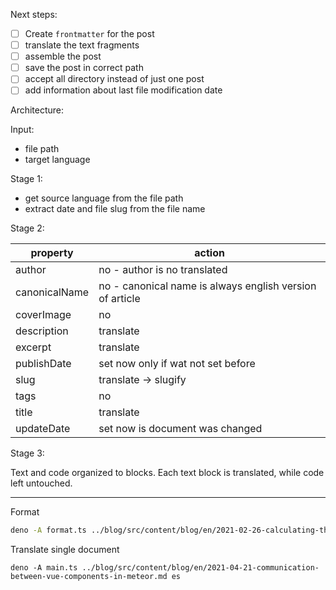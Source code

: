 Next steps:

- [ ] Create `frontmatter` for the post
- [ ] translate the text fragments
- [ ] assemble the post
- [ ] save the post in correct path
- [ ] accept all directory instead of just one post
- [ ] add information about last file modification date

Architecture:

Input:

- file path
- target language

Stage 1:

- get source language from the file path
- extract date and file slug from the file name

Stage 2:

| property      | action                                                   |
| ------------- | -------------------------------------------------------- |
| author        | no - author is no translated                             |
| canonicalName | no - canonical name is always english version of article |
| coverImage    | no                                                       |
| description   | translate                                                |
| excerpt       | translate                                                |
| publishDate   | set now only if wat not set before                       |
| slug          | translate -> slugify                                     |
| tags          | no                                                       |
| title         | translate                                                |
| updateDate    | set now is document was changed                          |

Stage 3:

Text and code organized to blocks. Each text block is translated, while code
left untouched.

---

Format

```bash
deno -A format.ts ../blog/src/content/blog/en/2021-02-26-calculating-the-difference-between-json-files.md
```

Translate single document

```
deno -A main.ts ../blog/src/content/blog/en/2021-04-21-communication-between-vue-components-in-meteor.md es
```